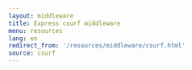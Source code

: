 ```yaml
---
layout: middleware
title: Express csurf middleware
menu: resources
lang: en
redirect_from: '/resources/middleware/csurf.html'
source: csurf
---
```

